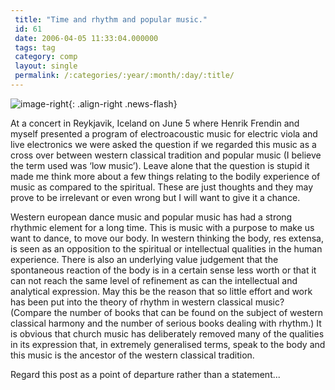 ```yaml
---
 title: "Time and rhythm and popular music."
 id: 61
 date: 2006-04-05 11:33:04.000000
 tags: tag
 category: comp
 layout: single
 permalink: /:categories/:year/:month/:day/:title/
---
```

![image-right](/assets/images/){: .align-right .news-flash}

At a concert in Reykjavik, Iceland on June 5 where Henrik Frendin and myself presented a program of electroacoustic music for electric viola and live electronics we were asked the question if we regarded this music as a cross over between western classical tradition and popular music (I believe the term used was &lsquo;low music&rsquo;). Leave alone that the question is stupid it made me think more about a few things relating to the bodily experience of music as compared to the spiritual. These are just thoughts and they may prove to be irrelevant or even wrong but I will want to give it a chance.



Western european dance music and popular music has had a strong rhythmic element for a long time. This is music with a purpose to make us want to dance, to move our body. In western thinking the body, res extensa, is seen as an opposition to the spiritual or intellectual qualities in the human experience. There is also an underlying value judgement that the spontaneous reaction of the body is in a certain sense less worth or that it can not reach the same level of refinement as can the intellectual and analytical expression. May this be the reason that so little effort and work has been put into the theory of rhythm in western classical music? (Compare the number of books that can be found on the subject of western classical harmony and the number of serious books dealing with rhythm.) It is obvious that church music has deliberately removed many of the qualities in its expression that, in extremely generalised terms, speak to the body and this music is the ancestor of the western classical tradition.



Regard this post as a point of departure rather than a statement...

